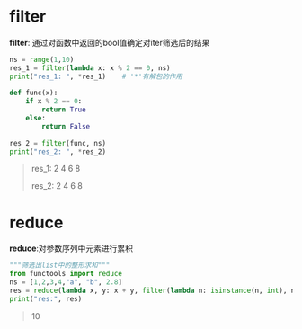 # filter
**filter**: 通过对函数中返回的bool值确定对iter筛选后的结果
```python
ns = range(1,10)  
res_1 = filter(lambda x: x % 2 == 0, ns)  
print("res_1: ", *res_1)    # '*'有解包的作用
  
def func(x):  
    if x % 2 == 0:  
        return True  
    else:  
        return False  
  
res_2 = filter(func, ns)  
print("res_2: ", *res_2)

```

> res_1:  2 4 6 8 
> 
> res_2:  2 4 6 8 

# reduce
**reduce**:对参数序列中元素进行累积
```python
"""筛选出list中的整形求和"""
from functools import reduce
ns = [1,2,3,4,"a", "b", 2.8]
res = reduce(lambda x, y: x + y, filter(lambda n: isinstance(n, int), ns))
print("res:", res)

```
> 10



